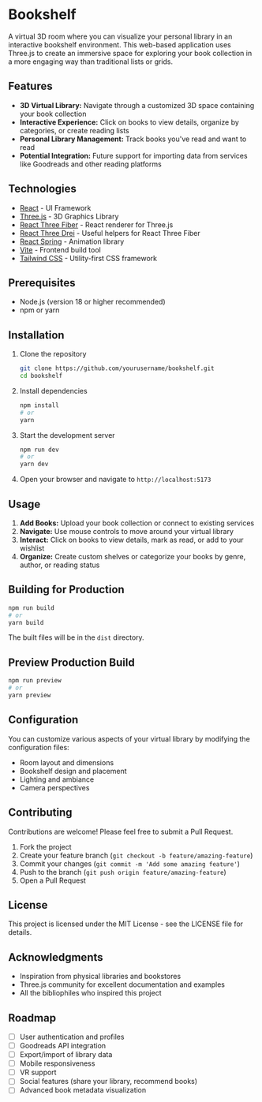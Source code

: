 # Bookshelf

A virtual 3D room where you can visualize your personal library in an interactive bookshelf environment. This web-based application uses Three.js to create an immersive space for exploring your book collection in a more engaging way than traditional lists or grids.

## Features

- **3D Virtual Library:** Navigate through a customized 3D space containing your book collection
- **Interactive Experience:** Click on books to view details, organize by categories, or create reading lists
- **Personal Library Management:** Track books you've read and want to read
- **Potential Integration:** Future support for importing data from services like Goodreads and other reading platforms

## Technologies

- [React](https://react.dev/) - UI Framework
- [Three.js](https://threejs.org/) - 3D Graphics Library
- [React Three Fiber](https://docs.pmnd.rs/react-three-fiber) - React renderer for Three.js
- [React Three Drei](https://github.com/pmndrs/drei) - Useful helpers for React Three Fiber
- [React Spring](https://www.react-spring.dev/) - Animation library
- [Vite](https://vitejs.dev/) - Frontend build tool
- [Tailwind CSS](https://tailwindcss.com/) - Utility-first CSS framework

## Prerequisites

- Node.js (version 18 or higher recommended)
- npm or yarn

## Installation

1. Clone the repository
   ```bash
   git clone https://github.com/yourusername/bookshelf.git
   cd bookshelf
   ```

2. Install dependencies
   ```bash
   npm install
   # or
   yarn
   ```

3. Start the development server
   ```bash
   npm run dev
   # or
   yarn dev
   ```

4. Open your browser and navigate to `http://localhost:5173`

## Usage

1. **Add Books:** Upload your book collection or connect to existing services
2. **Navigate:** Use mouse controls to move around your virtual library
3. **Interact:** Click on books to view details, mark as read, or add to your wishlist
4. **Organize:** Create custom shelves or categorize your books by genre, author, or reading status

## Building for Production

```bash
npm run build
# or
yarn build
```

The built files will be in the `dist` directory.

## Preview Production Build

```bash
npm run preview
# or
yarn preview
```

## Configuration

You can customize various aspects of your virtual library by modifying the configuration files:

- Room layout and dimensions
- Bookshelf design and placement
- Lighting and ambiance
- Camera perspectives

## Contributing

Contributions are welcome! Please feel free to submit a Pull Request.

1. Fork the project
2. Create your feature branch (`git checkout -b feature/amazing-feature`)
3. Commit your changes (`git commit -m 'Add some amazing feature'`)
4. Push to the branch (`git push origin feature/amazing-feature`)
5. Open a Pull Request

## License

This project is licensed under the MIT License - see the LICENSE file for details.

## Acknowledgments

- Inspiration from physical libraries and bookstores
- Three.js community for excellent documentation and examples
- All the bibliophiles who inspired this project

## Roadmap

- [ ] User authentication and profiles
- [ ] Goodreads API integration
- [ ] Export/import of library data
- [ ] Mobile responsiveness
- [ ] VR support
- [ ] Social features (share your library, recommend books)
- [ ] Advanced book metadata visualization
